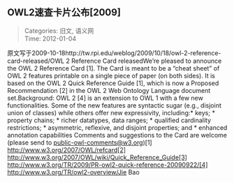 OWL2速查卡片公布[2009]
---
    
> Categories: 旧文, 语义网  
> Time: 2012-01-04
    
原文写于2009-10-18http://tw.rpi.edu/weblog/2009/10/18/owl-2-reference-card-released/OWL 2 Reference Card releasedWe’re pleased to announce the OWL 2 Reference Card [1]. The Card is meant to be a “cheat sheet” of OWL 2 features printable on a single piece of paper (on both sides). It is based on the OWL 2 Quick Reference Guide [1], which is now a Proposed Recommendation [2] in the OWL 2 Web Ontology Language document set.Background: OWL 2 [4] is an extension to OWL 1 with a few new functionalities. Some of the new features are syntactic sugar (e.g., disjoint union of classes) while others offer new expressivity, including:* keys; * property chains; * richer datatypes, data ranges; * qualified cardinality restrictions; * asymmetric, reflexive, and disjoint properties; and * enhanced annotation capabilities     Comments and suggestions to the Card are welcome (please send to public-owl-comments@w3.org)[1] http://www.w3.org/2007/OWL/refcard[2] http://www.w3.org/2007/OWL/wiki/Quick_Reference_Guide[3] http://www.w3.org/TR/2009/PR-owl2-quick-reference-20090922/[4] http://www.w3.org/TR/owl2-overview/Jie Bao     
    